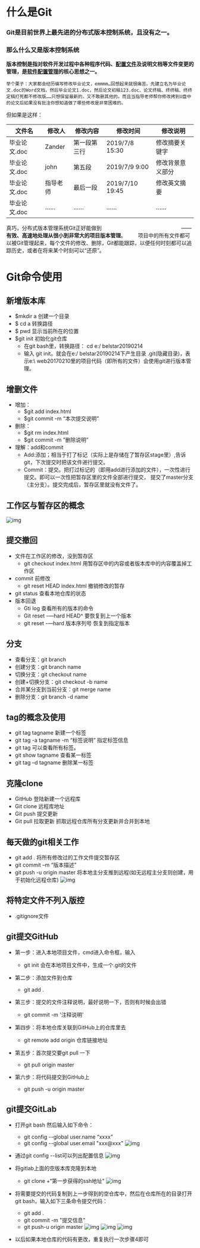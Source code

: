 # 什么是Git
### Git是目前世界上最先进的分布式版本控制系统，且没有之一。
### 那么什么又是版本控制系统

**版本控制是指对软件开发过程中各种程序代码、[配置文件](https://baike.baidu.com/item/配置文件/286550)及说明文档等文件变更的管理，是[软件配置管理](https://baike.baidu.com/item/软件配置管理/3765602)的核心思想之一。**

`举个栗子：大家都会经历编写修改毕业论文，emmmm…回想起来就很痛苦。先建立名为毕业论文.doc的Word文档，然后毕业论文1.doc，然后论文初稿123.doc、论文终稿、终终稿、终终定稿打死都不修改版……只想保留最新的，又不敢删其他的。而且当指导老师帮你修改拷到U盘中的论文后如果没有批注你想知道做了哪些修改是非常困难的。`

但如果是这样：

文件名 | 修改人| 修改内容 | 修改时间 | 修改说明
-|-|-|-|-|
毕业论文.doc | Zander | 第一段第三行 | 2019/7/8 15:30 | 修改摘要关键字
毕业论文.doc | john | 第五段 | 2019/7/9 9:00 | 修改背景意义部分
毕业论文.doc | 指导老师 | 最后一段 | 2019/7/10 19:45 | 修改英文摘要
毕业论文.doc | …… | ……	| ……	| ……
真巧，分布式版本管理系统Git正好能做到
               ——**有效、高速地处理从很小到非常大的项目版本管理**。
  项目中的所有文件都可以被Git管理起来，每个文件的修改、删除，Git都能跟踪，以便任何时刻都可以追踪历史，或者在将来某个时刻可以“还原”。

# Git命令使用
## 新增版本库
- $mkdir a 创建一个目录
- $ cd a 转换路径
- $ pwd 显示当前所在的位置
- $git init 初始化git仓库
    - 在git bash里，转换路径： cd e:/ belstar20190214
    - 输入 git init。就会在e:/ belstar20190214下产生目录 .git(隐藏目录)，表示e:\ web20170210里的项目代码（即所有的文件）会使用git进行版本管理。

## 增删文件
- 增加：
    - $git add index.html
    - $git commit -m “本次提交说明”
- 删除：
    - $git rm index.html
    - $git commit -m ”删除说明”
- 理解：add和commit
    - Add:添加；相当于打了标记（实际上是存储在了暂存区stage里）,告诉git，下次提交时把该文件进行提交。
    - Commit：提交。把打过标记的（即用add进行添加的文件），一次性进行提交。即可以一次性把暂存区里的文件全部进行提交，
提交了master分支（主分支）。提交完成后，暂存区里就没有文件了。

## 工作区与暂存区的概念
![img](https://img-blog.csdnimg.cn/20181207164931216.png?x-oss-process=image/watermark,type_ZmFuZ3poZW5naGVpdGk,shadow_10,text_aHR0cHM6Ly9ibG9nLmNzZG4ubmV0L2ppYW5nNzcwMTAzNw==,size_16,color_FFFFFF,t_70)

## 提交撤回
 - 文件在工作区的修改，没到暂存区
    - git checkout index.html 用暂存区中的内容或者版本库中的内容覆盖掉工作区
- commit 前修改
    - git reset HEAD index.html 撤销修改的暂存
- git status 查看本地仓库的状态
- 版本回退
    - Gti log 查看所有的版本的命令
    - Git reset -—hard HEAD^ 要恢复到上一个版本
    - git reset -—hard 版本序列号 恢复到指定版本

## 分支
- 查看分支：git branch
- 创建分支：git branch name
- 切换分支：git checkout name
- 创建+切换分支：git checkout -b name
- 合并某分支到当前分支：git merge name
- 删除分支：git branch -d name

## tag的概念及使用
- git tag tagname 新建一个标签
- git tag -a tagname -m “标签说明” 指定标签信息
- git tag 可以查看所有标签。
- git show tagname 查看某一标签
- git tag –d tagname 删除某一标签

## 克隆clone
- GitHub 登陆新建一个远程库
- Git clone 远程库地址
- Git push 提交更新
- Git pull 拉取更新 抓取远程仓库所有分支更新并合并到本地

## 每天做的git相关工作
- git add . 将所有修改过的工作文件提交暂存区
- git commit –m “版本描述”
- git push -u origin master 将本地主分支推到远程(如无远程主分支则创建，用于初始化远程仓库)
![img](https://img-blog.csdnimg.cn/20181207165305316.png)

## 将特定文件不列入版控
 - .gitignore文件

 ## git提交GitHub
- 第一步：进入本地项目文件，cmd进入命令框，输入
    - git init
会在本地项目文件中，生成一个.git的文件

- 第二步：添加文件到仓库
    - git add .
- 第三步：提交的文件注释说明，最好说明一下，否则有时候会出错

    - git commit -m '注释说明'
- 第四步：将本地仓库关联到GitHub上的仓库里去

    - git remote add origin 仓库链接地址
- 第五步：首次提交要git pull 一下

    - git pull origin master
- 第六步：将代码提交到GitHub上

    - git push -u origin master

## git提交GitLab
- 打开git bash 然后输入如下命令：
    - git config --global  user.name “xxxx”
    - git config --global  user.email   "xxx@xxx"
![img](https://img-blog.csdn.net/20180522225203944?watermark/2/text/aHR0cHM6Ly9ibG9nLmNzZG4ubmV0L3FxXzIwNjYzMjI5/font/5a6L5L2T/fontsize/400/fill/I0JBQkFCMA==/dissolve/70)

- 通过git config  --list可以列出配置信息
![img](https://img-blog.csdn.net/20180522225221249?watermark/2/text/aHR0cHM6Ly9ibG9nLmNzZG4ubmV0L3FxXzIwNjYzMjI5/font/5a6L5L2T/fontsize/400/fill/I0JBQkFCMA==/dissolve/70)

- 将gitlab上面的空版本库克隆到本地
    - git clone   +“第一步获得的ssh地址"
![img](https://img-blog.csdn.net/20180522225303911?watermark/2/text/aHR0cHM6Ly9ibG9nLmNzZG4ubmV0L3FxXzIwNjYzMjI5/font/5a6L5L2T/fontsize/400/fill/I0JBQkFCMA==/dissolve/70)

- 将需要提交的代码复制到上一步得到的空仓库中，然后在仓库所在的目录打开git bash，输入如下三条命令提交代码：
    - git add .
    - git  commit -m "提交信息"
    - git  push-u  origin master
![img](https://img-blog.csdn.net/20180522225419374?watermark/2/text/aHR0cHM6Ly9ibG9nLmNzZG4ubmV0L3FxXzIwNjYzMjI5/font/5a6L5L2T/fontsize/400/fill/I0JBQkFCMA==/dissolve/70)
![img](https://img-blog.csdn.net/20180522225427971?watermark/2/text/aHR0cHM6Ly9ibG9nLmNzZG4ubmV0L3FxXzIwNjYzMjI5/font/5a6L5L2T/fontsize/400/fill/I0JBQkFCMA==/dissolve/70)
![img](https://img-blog.csdn.net/20180522225435560?watermark/2/text/aHR0cHM6Ly9ibG9nLmNzZG4ubmV0L3FxXzIwNjYzMjI5/font/5a6L5L2T/fontsize/400/fill/I0JBQkFCMA==/dissolve/70)

- 以后如果本地仓库的代码有更改，重复执行一次步骤4即可


